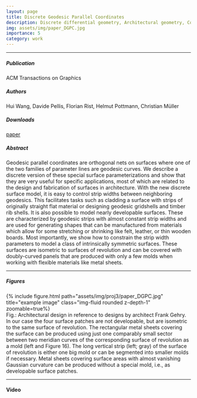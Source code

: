 ```yaml
---
layout: page
title: Discrete Geodesic Parallel Coordinates
description: Discrete differential geometry, Architectural geometry, Computational fabrication, Paneling, Geodesic, Geodesic strip, Isometry, Geodesic parallel coordinates
img: assets/img/paper_DGPC.jpg
importance: 5
category: work
---
```


------
##### **Publication**
ACM Transactions on Graphics

##### **Authors**
Hui Wang, Davide Pellis, Florian Rist, Helmut Pottmann, Christian Müller

##### **Downloads**
[paper](https://www.geometrie.tuwien.ac.at/geom/ig/publications/geodesic/geodesic.pdf)

##### **Abstract**
Geodesic parallel coordinates are orthogonal nets on surfaces where one
of the two families of parameter lines are geodesic curves. We describe a
discrete version of these special surface parameterizations and show that
they are very useful for specific applications, most of which are related to
the design and fabrication of surfaces in architecture. With the new discrete surface model, it is easy to control strip widths between neighboring
geodesics. This facilitates tasks such as cladding a surface with strips of
originally straight flat material or designing geodesic gridshells and timber
rib shells. It is also possible to model nearly developable surfaces. These are
characterized by geodesic strips with almost constant strip widths and are
used for generating shapes that can be manufactured from materials which
allow for some stretching or shrinking like felt, leather, or thin wooden
boards. Most importantly, we show how to constrain the strip width parameters to model a class of intrinsically symmetric surfaces. These surfaces are
isometric to surfaces of revolution and can be covered with doubly-curved
panels that are produced with only a few molds when working with flexible
materials like metal sheets.


------

##### **Figures**
<div class="row">
    <div class="col-sm mt-3 mt-md-0">
        {% include figure.html path="assets/img/proj3/paper_DGPC.jpg" title="example image" class="img-fluid rounded z-depth-1" zoomable=true%}
    </div>
</div>
Fig.: Architectural design in reference to designs by architect Frank Gehry. In our case the four surface patches are not developable, but are isometric to the
same surface of revolution. The rectangular metal sheets covering the surface can be produced using just one comparably small sector between two meridian
curves of the corresponding surface of revolution as a mold (left and Figure 16). The long vertical strip (left; gray) of the surface of revolution is either one big
mold or can be segmented into smaller molds if necessary. Metal sheets covering surface areas with almost vanishing Gaussian curvature can be produced
without a special mold, i.e., as developable surface patches.

------

#### **Video**
